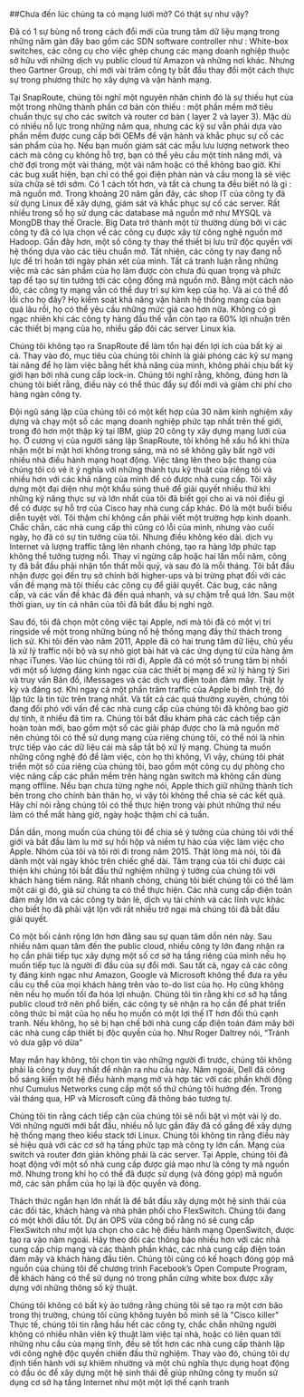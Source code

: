 ##Chưa đến lúc chúng ta có mạng lưới mở? Có thật sự như vậy?

Đã có 1 sự bùng nổ trong cách đổi mới của trung tâm dữ liệu mạng trong những năm gàn đây bao gồm các SDN software controller như :
White-box switches, các công cụ cho việc ghép chung các mạng doanh nghiệp thuộc sở hữu với những dịch vụ public cloud từ Amazon và những nơi 
khác. Nhưng theo Gartner Group, chỉ mới vài trăm công ty bắt đầu thay đổi một cách thực sự trong phương thức họ xây dựng và vận hành mạng.

Tại SnapRoute, chúng tôi nghĩ một nguyên nhân chính đó là sự thiếu hụt của một trong những thành phần cơ bản còn thiếu : một phần mềm mở tiêu 
chuẩn thực sự cho các switch và router cơ bản ( layer 2 và layer 3). Mặc dù có nhiều nỗ lực trong những năm qua, nhưng các kỹ sư vẫn phải dựa 
vào phần mềm được cung cấp bởi OEMs để vận hành và khắc phục sự cố các sản phẩm của họ. Nếu bạn muốn giám sát các mẫu lưu lượng network theo cách
mà công cụ không hỗ trợ, bạn có thể yêu cầu một tính năng mới, và chờ đợi trong một vài tháng, một vài năm hoặc có thể không bao giờ. Khi các bug
xuất hiện, bạn chỉ có thể gọi điện phàn nàn và cầu mong là sẽ việc sửa chữa sẽ tới sớm. 
Có 1 cách tốt hơn, và tất cả chung ta đều biết nó là gì : mã nguồn mở. Trong khoảng 20 năm gần đây, các shop IT của công ty đã sử dụng Linux để 
xây dựng, giám sát và khắc phục sự cố các server. Rất nhiều trong số họ sử dụng các database mã nguồn mở như MYSQL và MongDB thay thế Oracle. 
Big Data trở thành một từ thường dùng bởi vì các công ty đã có lựa chọn về các công cụ được xây từ công nghệ nguồn mở Hadoop. Gần đây hơn, một số
 công ty thay thế thiết bị lưu trữ độc quyền với hệ thống dựa vào các tiêu chuẩn mở.
Tất nhiên, các công ty nay đang nỗ lực để trì hoãn tới ngày phán xét của mình. Tất cả tranh luận rằng những việc mà các sản phẩm của họ làm được
còn chưa đủ quan trọng và phức tạp để tạo sự tin tưởng tới các cộng đồng mã nguồn mở. Bằng một cách nào đó, các công ty mạng vẫn có thể duy trì 
sự kìm kẹp của họ. Và ai có thể đổ lỗi cho họ đây? Họ kiểm soát khả năng vận hành hệ thống mạng của bạn quá lâu rồi, họ có thể yêu cầu những
mức giá cao hơn nữa. Không có gì ngạc nhiên khi các công ty hàng đầu thế vẫn còn tạo ra 60% lợi nhuận trên các thiết bị mạng của họ, nhiều gấp 
đôi các server Linux kia.

Chúng tôi không tạo ra SnapRoute để làm tổn hại đến lợi ích của bất kỳ ai cả. Thay vào đó, mục tiêu của chúng tôi chính là giải phóng các kỹ sư
 mạng tài năng để họ làm việc bằng hết khả năng của mình, không phải chịu bất kỳ giới hạn bởi nhà cung cấp lock-in. Chúng tôi nghĩ rằng, 
 không, đúng hơn là chúng tôi biết rằng, điều này có thể thúc đẩy sự đổi mới và giảm chi phí cho hàng ngàn công ty.
 
Đội ngũ sáng lập của chúng tôi có một kết hợp của 30 năm kinh nghiệm xây dựng và chạy một số các mạng doanh nghiệp phức tạp nhất trên thế giới, 
trong đó hơn một thập kỷ tại IBM, giúp 20 công ty xây dựng mạng lưới của họ.
Ở cương vị của người sáng lập SnapRoute, tôi không hề xấu hổ khi thừa nhận một bí mật hơi không trong sáng, mà nó sẽ không gây bất ngờ với 
nhiều nhà điều hành mạng hoạt động. Việc tăng lên theo bậc thang của chúng tôi có vẻ ít ý nghĩa với những thành tựu kỹ thuật của riêng tôi và 
nhiều hơn với các khả năng của mình để có được nhà cung cấp. Tôi xây dựng một đại diện như một khẩu súng thuê để giải quyết nhiều thứ khi những
 kỹ năng thực sự và lớn nhất của tôi đã biết gọi cho ai và nói điều gì để có được sự hỗ trợ của Cisco hay nhà cung cấp khác. Đó là một buổi biểu 
 diễn tuyệt vời. Tôi thậm chí không cần phải viết một trường hợp kinh doanh. Chắc chắn, các nhà cung cấp thì cũng có lỗi của mình, nhưng vào cuối 
 ngày, họ đã có sự tin tưởng của tôi.
Nhưng điều không kéo dài. dịch vụ Internet và lượng traffic tăng lên nhanh chóng, tạo ra hàng lớp phức tạp không thể tưởng tượng nổi. Thay vì 
ngừng cấp hoặc hai lần mỗi năm, công ty đã bắt đầu phải nhận tổn thất mỗi quý, và sau đó là mỗi tháng. Tôi bắt đầu nhận được gọi đến trụ sở chính bởi 
higher-ups và bi trừng phạt đối với các vấn đề mạng mà tôi thiếu các công cụ để giải quyết. Các bug, các nâng cấp, và các vấn đề khác đã đến quá 
nhanh, và sự chậm trễ quá lớn. Sau một thời gian, uy tín cá nhân của tôi đã bắt đầu bị nghi ngờ.

Sau đó, tôi đã chọn một công việc tại Apple, nơi mà tôi đã có một vị trí ringside về một trong những bùng nổ hệ thống mạng đầy thử thách trong lịch
 sử. Khi tôi đến vào năm 2011, Apple đã có hai trung tâm dữ liệu, chủ yếu là xử lý traffic nội bộ và sự nhỏ giọt bài hát và các ứng dụng từ cửa 
 hàng âm nhạc iTunes. Vào lúc chúng tôi rời đi, Apple đã có một số trung tâm bị nhồi với một số lượng đáng kinh ngạc của các thiết bị mạng để xử
 lý hàng tỷ Siri và truy vấn Bản đồ, iMessages và các dịch vụ điện toán đám mây.
Thật ly kỳ và đáng sợ. Khi ngay cả một phần trăm traffic của Apple bị đình trệ, đó lập tức là tin tức trên trang nhất. Và tất cả các quá thường
 xuyên, chúng tôi đang đối phó với vấn đề các nhà cung cấp của chúng tôi đã không bao giờ dự tính, ít nhiều đã tìm ra. Chúng tôi bắt đầu khám 
 phá các cách tiếp cận hoàn toàn mới, bao gồm một số các giải pháp được cho là mã nguồn mở nên chúng tôi có thể sử dụng mạng của riêng chúng 
 tôi, có thể nói là nhìn trực tiếp vào các dữ liệu cái mà sắp tắt bộ xử lý mạng. Chúng ta muốn những công nghệ đó để làm việc, còn họ 
 thì không, Vì vậy, chúng tôi phát triển một số của riêng của chúng tôi, bao gồm một công cụ dự phòng cho việc nâng cấp các phần mềm trên hàng 
 ngàn switch mà không cần dùng mạng offline. Nếu bạn chưa từng nghe nói, Apple thích giữ những thành tích bên trong cho chính bản thân 
 họ, vì vậy tôi không thể chia sẻ các kết quả. Hãy chỉ nói rằng chúng tôi có thể thực hiện trong vài phút những thứ nếu làm có thể mất hàng giờ,
 ngày hoặc thậm chí cả tuần.
 
Dần dần, mong muốn của chúng tôi để chia sẻ ý tưởng của chúng tôi với thế giới và bắt đầu làm lu mờ sự hồi hộp và niềm tự hào của việc làm việc 
cho Apple. Nhóm của tôi và tôi rời đi trong năm 2015. Thật lòng mà nói, tôi đã dành một vài ngày khóc trên chiếc ghế dài. Tâm trạng của tôi chỉ
 được cải thiện khi chúng tôi bắt đầu thử nghiệm những ý tưởng của chúng tôi với khách hàng tiềm năng. Rất nhanh chóng, chúng tôi biết chúng tôi 
 có thể làm một cái gì đó, giả sử chúng ta có thể thực hiện. Các nhà cung cấp điện toán đám mây lớn và các công ty bán lẻ, dịch vụ tài chính và 
 các lĩnh vực khác cho biết họ đã phải vật lộn với rất nhiều trở ngại mà chúng tôi đã bắt đầu giải quyết.
 
Có một bối cảnh rộng lớn hơn đằng sau sự quan tâm dồn nén này. Sau nhiều năm quan tâm đến the public cloud, nhiều công ty lớn đang nhận ra họ 
cần phải tiếp tục xây dựng một số cơ sở hạ tầng riêng của mình nếu họ muốn tiếp tục là người đi đầu của sự đổi mới. Sau tất cả, ngay cả các công
 ty đáng kinh ngạc như Amazon, Google và Microsoft không thể đưa ra yêu cầu cụ thể của mọi khách hàng trên vào to-do list của họ. Họ cũng không 
 nên nếu họ muốn tối đa hóa lợi nhuận. Chúng tôi tin rằng khi cơ sở hạ tầng public cloud trở nên phổ biến, các công ty sẽ nhận ra họ cần để 
 phát triển công thức bí mật của họ nếu họ muốn có một lợi thế IT hơn đối thủ cạnh tranh. Nếu không, họ sẽ bị  hạn chế bởi nhà cung cấp 
 điện toán đám mây bởi các nhà cung cấp thiết bị độc quyền của họ. Như Roger Daltrey nói, “Tránh vỏ dưa gặp vỏ dừa”
 
May mắn hay không, tôi chọn tin vào những người đi trước, chúng tôi không phải là công ty duy nhất để nhận ra nhu cầu này. Năm ngoái, Dell đã 
công bố sáng kiến một hệ điều hành mạng mở và hợp tác với các phần khởi động như Cumulus Networks cung cấp một số thứ chúng tôi hướng đến. 
Trong vài tháng qua, HP và Microsoft cũng đã thông báo tương tự.

Chúng tôi tin rằng cách tiếp cận của chúng tôi sẽ nổi bật vì một vài lý do. Với những người mới bắt đầu, nhiều nỗ lực gần đây đã cố gắng để 
xây dựng hệ thống mạng theo kiểu stack tới Linux. Chúng tôi không tin rằng điều này sẽ hiệu quả với các cơ sở hạ tầng phức tạp mà công ty lớn cần. 
Mạng của switch và router đơn giản không phải là các server. Tại Apple, chúng tôi đã hoạt động với một số nhà cung cấp được giả mạo như là công ty 
mã nguồn mở. Nhưng trong khi họ có thể đã được sử dụng (và đóng góp) mã nguồn mở, các sản phẩm của họ lại là độc quyền và đóng.

Thách thức ngắn hạn lớn nhất là để bắt đầu xây dựng một hệ sinh thái của các đối tác, khách hàng và nhà phân phối cho FlexSwitch. 
Chúng tôi đang có một khởi đầu tốt. Dự án OPS vừa công bố rằng nó sẽ cung cấp FlexSwitch như một lựa chọn cho các hệ điều hành mạng OpenSwitch,
 được tạo ra vào năm ngoái. Hãy theo dõi các thông báo nhiều hơn với các nhà cung cấp chip mạng và các thành phần khác, các nhà cung cấp điện
 toán đám mây và khách hàng đầu tiên. Chúng tôi cũng có kế hoạch đóng góp mã nguồn của chúng tôi để chương trình Facebook’s Open Compute Program,
 để khách hàng có thể sử dụng nó trong phần cứng white box được xây dựng với những thông số kỹ thuật.
 
Chúng tôi không có bất kỳ ảo tưởng rằng chúng tôi sẽ tạo ra một cơn bão trong thị trường, chúng tôi cũng không tuyên bố mình sẽ là "Cisco killer"
 Thực tế, chúng tôi tin rằng hầu hết các công ty, chắc chắn những người không có nhiều nhân viên kỹ thuật làm việc tại nhà, hoặc có liên quan tới những nhu cầu của mạng tĩnh,
 đều sẽ tốt hơn các nhà cung cấp thành lập với công nghệ độc quyền chiến đấu thử nghiệm. Thay vào đó, chúng tôi dự định tiến hành với sự khiêm nhường và một 
 chủ nghĩa thực dụng hoạt động có đầu óc để xây dựng một hệ sinh thái để giúp những công ty muốn sử dụng cơ sở hạ tầng Internet như một một lợi thế cạnh tranh
